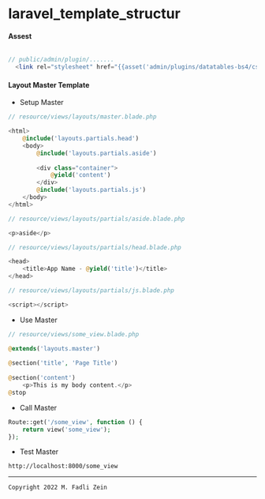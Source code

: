 # laravel_template_structur


#### Assest
```
``` 
```php
// public/admin/plugin/.......
  <link rel="stylesheet" href="{{asset('admin/plugins/datatables-bs4/css/dataTables.bootstrap4.min.css')}}">
```

#### Layout Master Template

- Setup Master

```php
// resource/views/layouts/master.blade.php

<html>
    @include('layouts.partials.head')
    <body>
        @include('layouts.partials.aside')
 
        <div class="container">
            @yield('content')
        </div>
        @include('layouts.partials.js')
    </body>
</html>
```

```php
// resource/views/layouts/partials/aside.blade.php

<p>aside</p>
```

```php
// resource/views/layouts/partials/head.blade.php

<head>
    <title>App Name - @yield('title')</title>
</head>
```

```php
// resource/views/layouts/partials/js.blade.php

<script></script>
```

- Use Master

```php
// resource/views/some_view.blade.php

@extends('layouts.master')
 
@section('title', 'Page Title')
 
@section('content')
    <p>This is my body content.</p>
@stop
```

- Call Master

```php
Route::get('/some_view', function () {
    return view('some_view');
});
```

- Test Master

```
http://localhost:8000/some_view
```

---

```
Copyright 2022 M. Fadli Zein
```